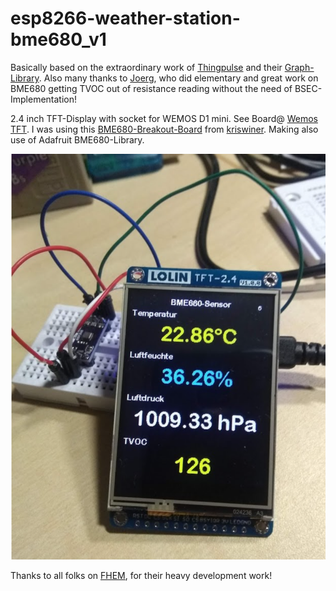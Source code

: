 # esp8266-weather-station-bme680_v1

Basically based on the extraordinary work of [Thingpulse](https://github.com/ThingPulse/esp8266-weather-station) and their 
[Graph-Library](https://github.com/ThingPulse/minigrafx). Also many thanks to
[Joerg](https://github.com/herrmannj/AirQuality), who did elementary and great work on BME680 getting TVOC out of resistance reading without the need of BSEC-Implementation!

2.4 inch TFT-Display with socket for WEMOS D1 mini. See Board@ [Wemos TFT](https://www.exp-tech.de/displays/lcd/9184/wemos-tft-2.4-touch-shield).
I was using this [BME680-Breakout-Board](https://oshpark.com/shared_projects/LXuNziGd) from [kriswiner](https://github.com/kriswiner/BME680). Making also use of Adafruit BME680-Library.

![ESP8266 Weather Station with BME680-Sensor](https://github.com/juergs/esp8266-weather-station-bme680_v1/blob/master/WeaterStation-BME680-readings.png)

Thanks to all folks on [FHEM](https://forum.fhem.de/index.php/topic,52403.0.html), for their heavy development work!


